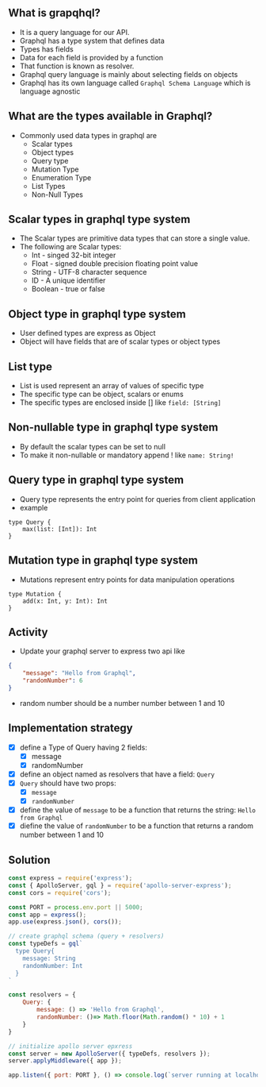 ## What is grapqhql?
- It is a query language for our API.
- Graphql has a type system that defines data
- Types has fields
- Data for each field is provided by a function
- That function is known as resolver.
- Graphql query language is mainly about selecting fields on objects
- Graphql has its own language called `Graphql Schema Language` which is language agnostic

## What are the types available in Graphql?
- Commonly used data types in graphql are
    - Scalar types
    - Object types
    - Query type
    - Mutation Type
    - Enumeration Type
    - List Types
    - Non-Null Types

## Scalar types in graphql type system
- The Scalar types are primitive data types that can store a single value.
- The following are Scalar types:
    - Int - singed 32-bit integer
    - Float - signed double precision floating point value
    - String - UTF-8 character sequence
    - ID - A unique identifier
    - Boolean - true or false

## Object type in graphql type system
- User defined types are express as Object
- Object will have fields that are of scalar types or object types

## List type
- List is used represent an array of values of specific type
- The specific type can be object, scalars or enums
- The specific types are enclosed inside [] like `field: [String]`

## Non-nullable type in graphql type system
- By default the scalar types can be set to null
- To make it non-nullable or mandatory append ! like `name: String!`

## Query type in graphql type system
- Query type represents the entry point for queries from client application
- example

```gql
type Query {
    max(list: [Int]): Int 
}
```

## Mutation type in graphql type system
- Mutations represent entry points for data manipulation operations
```gql
type Mutation {
    add(x: Int, y: Int): Int
}
```


## Activity
- Update your graphql server to express two api like
```json
{
    "message": "Hello from Graphql",
    "randomNumber": 6
}
```
- random number should be a number number between 1 and 10

## Implementation strategy
- [x] define a Type of Query having 2 fields:
    - [x] message
    - [x] randomNumber
- [x] define an object named as resolvers that have a field: `Query`
- [x] `Query` should have two props:
    - [x] `message`
    - [x] `randomNumber`
- [x] define the value of `message` to be a function that returns the string: `Hello from Graphql`
- [x] diefine the value of `randomNumber` to be a function that returns a random number between 1 and 10

## Solution

```js
const express = require('express');
const { ApolloServer, gql } = require('apollo-server-express');
const cors = require('cors');

const PORT = process.env.port || 5000;
const app = express();
app.use(express.json(), cors());

// create graphql schema (query + resolvers)
const typeDefs = gql`
  type Query{
    message: String
    randomNumber: Int
  }
`

const resolvers = {
    Query: {
        message: () => 'Hello from Graphql',
        randomNumber: ()=> Math.floor(Math.random() * 10) + 1
    }
}

// initialize apollo server epxress
const server = new ApolloServer({ typeDefs, resolvers });
server.applyMiddleware({ app });

app.listen({ port: PORT }, () => console.log(`server running at localhost:${PORT + server.graphqlPath}`));
```